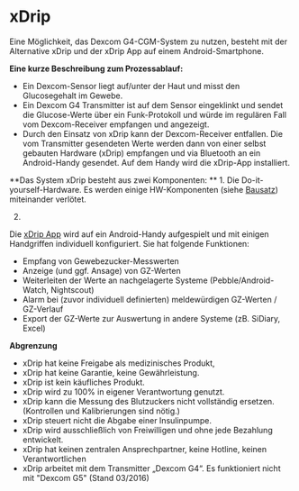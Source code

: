 # xDrip

Eine Möglichkeit, das Dexcom G4-CGM-System zu nutzen, besteht mit der Alternative xDrip und der xDrip App auf einem Android-Smartphone.


**Eine kurze Beschreibung zum Prozessablauf:**


* Ein Dexcom-Sensor liegt auf/unter der Haut und misst den Glucosegehalt im Gewebe.
* Ein Dexcom G4 Transmitter ist auf dem Sensor eingeklinkt und sendet die Glucose-Werte über ein Funk-Protokoll und würde im regulären Fall vom Dexcom-Receiver empfangen und angezeigt. 
* Durch den Einsatz von xDrip kann der Dexcom-Receiver entfallen. Die vom Transmitter gesendeten Werte werden dann von einer selbst gebauten Hardware (xDrip) empfangen und via Bluetooth an ein Android-Handy gesendet.  Auf dem Handy wird die xDrip-App installiert.

**Das System xDrip besteht aus zwei Komponenten: **
1. 
Die Do-it-yourself-Hardware. Es werden einige HW-Komponenten (siehe [Bausatz](../bausatz.md)) miteinander verlötet.

2. 
Die [xDrip App](../xdrip_app.md) wird auf ein Android-Handy aufgespielt und mit einigen Handgriffen individuell konfiguriert. Sie hat folgende Funktionen:   
 
 *  Empfang von Gewebezucker-Messwerten
 *	Anzeige (und ggf. Ansage) von GZ-Werten 
 *	Weiterleiten der Werte an nachgelagerte Systeme (Pebble/Android-Watch, Nightscout)
 *	Alarm bei (zuvor individuell definierten) meldewürdigen GZ-Werten / GZ-Verlauf
 *	Export der GZ-Werte zur Auswertung in andere Systeme (zB. SiDiary, Excel)



**Abgrenzung**

* xDrip hat keine Freigabe als medizinisches Produkt,
* xDrip hat keine Garantie, keine Gewährleistung.
* xDrip ist kein käufliches Produkt.
* xDrip wird zu 100% in eigener Verantwortung genutzt.
* xDrip kann die Messung des Blutzuckers nicht vollständig ersetzen. (Kontrollen und            Kalibrierungen sind nötig.)
* xDrip steuert nicht die Abgabe einer Insulinpumpe.
* xDrip wird ausschließlich von Freiwilligen und ohne jede Bezahlung entwickelt.
* xDrip hat keinen zentralen Ansprechpartner, keine Hotline, keinen Verantwortlichen
* xDrip arbeitet mit dem Transmitter „Dexcom G4“. Es funktioniert nicht mit "Dexcom G5" (Stand 03/2016)
